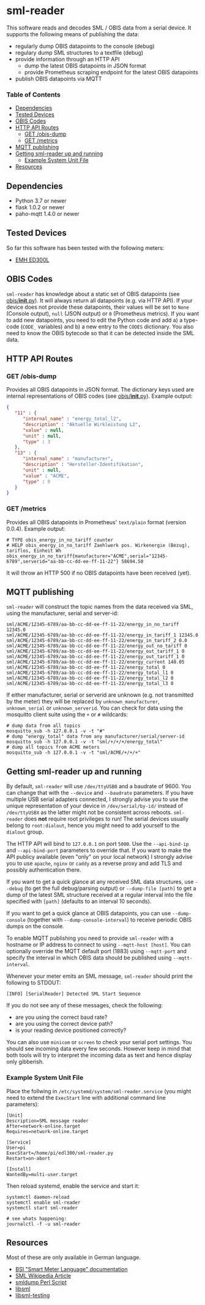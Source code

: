 # sml-reader <!-- omit in toc -->

This software reads and decodes SML / OBIS data from a serial device. It supports the following means of publishing the data:

- regularly dump OBIS datapoints to the console (debug)
- regulary dump SML structures to a textfile (debug)
- provide information through an HTTP API
  - dump the latest OBIS datapoints in JSON format
  - provide Prometheus scraping endpoint for the latest OBIS datapoints
- publish OBIS datapoints via MQTT

### Table of Contents <!-- omit in toc -->

- [Dependencies](#dependencies)
- [Tested Devices](#tested-devices)
- [OBIS Codes](#obis-codes)
- [HTTP API Routes](#http-api-routes)
  - [GET /obis-dump](#get-obis-dump)
  - [GET /metrics](#get-metrics)
- [MQTT publishing](#mqtt-publishing)
- [Getting sml-reader up and running](#getting-sml-reader-up-and-running)
  - [Example System Unit File](#example-system-unit-file)
- [Resources](#resources)

## Dependencies

- Python 3.7 or newer
- flask 1.0.2 or newer
- paho-mqtt 1.4.0 or newer

## Tested Devices

So far this software has been tested with the following meters:

- [EMH ED300L](https://emh-metering.com/en/products/domestic-meters-smart-meters/ed300l/)

## OBIS Codes

`sml-reader` has knowledge about a static set of OBIS datapoints (see [obis/__init__.py](obis/__init__.py)). It will always return all datapoints (e.g. via HTTP API). If your device does not provide these datapoints, their values will be set to `None` (Console output), `null` (JSON output) or `0` (Prometheus metrics). If you want to add new datapoints, you need to edit the Python code and add a) a type-code (`CODE_` variables) and b) a new entry to the `CODES` dictionary. You also need to know the OBIS bytecode so that it can be detected inside the SML data.

## HTTP API Routes

### GET /obis-dump

Provides all OBIS datapoints in JSON format. The dictionary keys used are internal representations of OBIS codes (see [obis/__init__.py](obis/__init__.py)). Example output:

```json
{
   "11" : {
      "internal_name" : "energy_total_l2",
      "description" : "Aktuelle Wirkleistung L2",
      "value" : null,
      "unit" : null,
      "type" : 3
   },
   "13" : {
      "internal_name" : "manufacturer",
      "description" : "Hersteller-Identifikation",
      "unit" : null,
      "value" : "ACME",
      "type" : 0
   }
}
```

### GET /metrics

Provides all OBIS datapoints in Prometheus' `text/plain` format (version 0.0.4). Example output:

```
# TYPE obis_energy_in_no_tariff counter
# HELP obis_energy_in_no_tariff Zaehlwerk pos. Wirkenergie (Bezug), tariflos, Einheit Wh
obis_energy_in_no_tariff{manufacturer="ACME",serial="12345-6789",serverid="aa-bb-cc-dd-ee-ff-11-22"} 58694.50
```

It will throw an HTTP 500 if no OBIS datapoints have been received (yet).

## MQTT publishing

`sml-reader` will construct the topic names from the data received via SML, using the manufacturer, serial and server-id:

```
sml/ACME/12345-6789/aa-bb-cc-dd-ee-ff-11-22/energy_in_no_tariff 12345.0
sml/ACME/12345-6789/aa-bb-cc-dd-ee-ff-11-22/energy_in_tariff_1 12345.0
sml/ACME/12345-6789/aa-bb-cc-dd-ee-ff-11-22/energy_in_tariff_2 0.0
sml/ACME/12345-6789/aa-bb-cc-dd-ee-ff-11-22/energy_out_no_tariff 0
sml/ACME/12345-6789/aa-bb-cc-dd-ee-ff-11-22/energy_out_tariff_1 0
sml/ACME/12345-6789/aa-bb-cc-dd-ee-ff-11-22/energy_out_tariff_1 0
sml/ACME/12345-6789/aa-bb-cc-dd-ee-ff-11-22/energy_current 140.05
sml/ACME/12345-6789/aa-bb-cc-dd-ee-ff-11-22/energy_total 0
sml/ACME/12345-6789/aa-bb-cc-dd-ee-ff-11-22/energy_total_l1 0
sml/ACME/12345-6789/aa-bb-cc-dd-ee-ff-11-22/energy_total_l2 0
sml/ACME/12345-6789/aa-bb-cc-dd-ee-ff-11-22/energy_total_l3 0
```

If either manufacturer, serial or serverid are unknown (e.g. not transmitted by the meter) they will be replaced by `unknown_manufacturer`, `unknown_serial` or `unknown_serverid`. You can check for data using the mosquitto client suite using the `+` or `#` wildcards:

```shell
# dump data from all topics
mosquitto_sub -h 127.0.0.1 -v -t "#"
# dump "energy_total" data from any manufacturer/serial/server-id
mosquitto_sub -h 127.0.0.1 -v -t "sml/+/+/+/energy_total"
# dump all topics from ACME meters
mosquitto_sub -h 127.0.0.1 -v -t "sml/ACME/+/+/+"
```

## Getting sml-reader up and running

By default, `sml-reader` will use `/dev/ttyUSB0` and a baudrate of 9600. You can change that with the `--device` and `--baudrate` parameters. If you have multiple USB serial adapters connected, I strongly advise you to use the unique representation of your device in `/dev/serial/by-id/` instead of `/dev/ttyUSBX` as the latter might not be consistent across reboots. `sml-reader` does **not** require root privileges to run! The serial devices usually belong to `root:dialout`, hence you might need to add yourself to the `dialout` group.

The HTTP API will bind to `127.0.0.1` on port `5000`. Use the `--api-bind-ip` and `--api-bind-port` parameters to override that. If you want to make the API publicy available (even "only" on your local network) I strongly advise you to use `apache`, `nginx` or `caddy` as a reverse proxy and add TLS and possibly authentication there.

If you want to get a quick glance at any received SML data structures, use `--debug` (to get the full debug/parsing output) or `--dump-file [path]` to get a dump of the latest SML structure received at a regular interval into the file specified with `[path]` (defaults to an interval 10 seconds).

If you want to get a quick glance at OBIS datapoints, you can use `--dump-console` (together with `--dump-console-interval`) to receive periodic OBIS dumps on the console.

To enable MQTT publishing you need to provide `sml-reader` with a hostname or IP address to connect to using `--mqtt-host [host]`. You can optionally override the MQTT default port (1883) using `--mqtt-port` and specify the interval in which OBIS data should be published using `--mqtt-interval`.

Whenever your meter emits an SML message, `sml-reader` should print the following to STDOUT:

```
[INFO] [SerialReader] Detected SML Start Sequence
```

If you do not see any of these messages, check the following:
- are you using the correct baud rate?
- are you using the correct device path?
- is your reading device positioned correctly?

You can also use `minicom` or `screen` to check your serial port settings. You should see incoming data every few seconds. However keep in mind that both tools will try to interpret the incoming data as text and hence display only gibberish.

### Example System Unit File
Place the follwing in `/etc/systemd/system/sml-reader.service` (you might need to extend the `ExecStart` line with additional command line parameters):

```
[Unit]
Description=SML message reader
After=network-online.target
Requires=network-online.target

[Service]
User=pi
ExecStart=/home/pi/edl300/sml-reader.py
Restart=on-abort

[Install]
WantedBy=multi-user.target
```

Then reload systemd, enable the service and start it:
```
systemctl daemon-reload
systemctl enable sml-reader
systemctl start sml-reader

# see whats happening:
journalctl -f -u sml-reader
```

## Resources

Most of these are only available in German language.

- [BSI "Smart Meter Language" documentation](https://www.bsi.bund.de/SharedDocs/Downloads/DE/BSI/Publikationen/TechnischeRichtlinien/TR03109/TR-03109-1_Anlage_Feinspezifikation_Drahtgebundene_LMN-Schnittstelle_Teilb.pdf?__blob=publicationFile&v=1)
- [SML Wikipedia Article](https://de.wikipedia.org/wiki/Smart_Message_Language)
- [smldump Perl Script](https://github.com/hn/smldump)
- [libsml](https://github.com/volkszaehler/libsml)
- [libsml-testing](https://github.com/devZer0/libsml-testing)